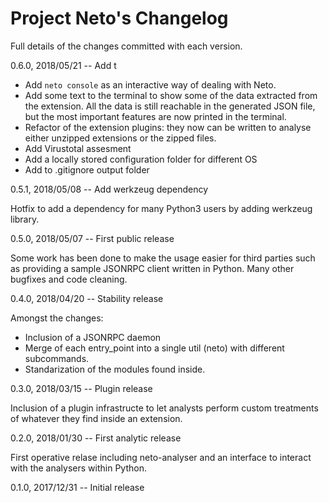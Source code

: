 Project Neto's Changelog
========================

Full details of the changes committed with each version.

0.6.0, 2018/05/21 -- Add t

- Add `neto console` as an interactive way of dealing 
with Neto.
- Add some text to the terminal to show some of the data
extracted from the extension. All the data is still 
reachable in the generated JSON file, but the most 
important features are now printed in the terminal.
- Refactor of the extension plugins: they now can be
written to analyse either unzipped extensions or the zipped
files.
- Add Virustotal assesment
- Add a locally stored configuration folder for different OS
- Add to .gitignore output folder

0.5.1, 2018/05/08 -- Add werkzeug dependency

Hotfix to add a dependency for many Python3 users by adding
werkzeug library.

0.5.0, 2018/05/07 -- First public release

Some work has been done to make the usage easier for third 
parties such as providing a sample JSONRPC client written in
Python. Many other bugfixes and code cleaning.

0.4.0, 2018/04/20 -- Stability release

Amongst the changes:
- Inclusion of a JSONRPC daemon
- Merge of each entry_point into a single util (neto) with
different subcommands.
- Standarization of the modules found inside.

0.3.0, 2018/03/15 -- Plugin release

Inclusion of a plugin infrastructe to let analysts perform
custom treatments of whatever they find inside an extension.

0.2.0, 2018/01/30 -- First analytic release

First operative relase including neto-analyser and an 
interface to interact with the analysers within Python.

0.1.0, 2017/12/31 -- Initial release
